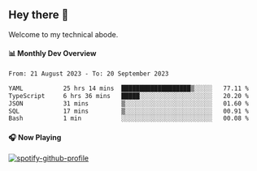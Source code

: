 ## Hey there 👋

Welcome to my technical abode.

#### 📊 Monthly Dev Overview
<!--START_SECTION:waka-->

```txt
From: 21 August 2023 - To: 20 September 2023

YAML           25 hrs 14 mins  ███████████████████▒░░░░░   77.11 %
TypeScript     6 hrs 36 mins   █████░░░░░░░░░░░░░░░░░░░░   20.20 %
JSON           31 mins         ▒░░░░░░░░░░░░░░░░░░░░░░░░   01.60 %
SQL            17 mins         ▒░░░░░░░░░░░░░░░░░░░░░░░░   00.91 %
Bash           1 min           ░░░░░░░░░░░░░░░░░░░░░░░░░   00.08 %
```

<!--END_SECTION:waka-->

#### 🎧 Now Playing

[![spotify-github-profile](https://spotify-github-profile.vercel.app/api/view?uid=james2mid&cover_image=true&theme=natemoo-re)](https://open.spotify.com/user/james2mid?si=2b3baf2b09cb499e)
